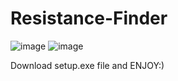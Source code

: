 # Resistance-Finder

![image](https://github.com/IsuruHet/Resistance-Finder/assets/113895873/64f85829-6ced-49b6-ad55-bdf3fb38b38b)
![image](https://github.com/IsuruHet/Resistance-Finder/assets/113895873/a6e9685d-2e77-499d-a5d3-cc8b7c5612c7)

Download setup.exe file and ENJOY:)
